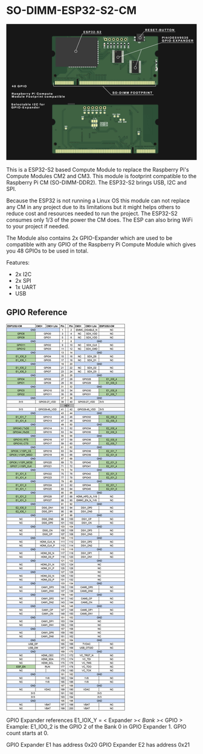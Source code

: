 # SO-DIMM-ESP32-S2-CM

![](img/feature-image.jpg)

This is a ESP32-S2 based Compute Module to replace the Raspberry Pi's Compute Modules CM2 and CM3. This module is footprint compatible to the Raspberry Pi CM (SO-DIMM-DDR2). The ESP32-S2 brings USB, I2C and SPI.

Because the ESP32 is not running a Linux OS this module can not replace any CM in any project due to its limitations but it might helps others to reduce cost and resources needed to run the project. The ESP32-S2 consumes only 1/3 of the power the CM does. The ESP can also bring WiFi to your project if needed.

The Module also contains 2x GPIO-Expander which are used to be compatible with any GPIO of the Raspberry Pi Compute Module which gives you 48 GPIOs to be used in total.

Features:
- 2x I2C
- 2x SPI
- 1x UART
- USB

## GPIO Reference

![](img/ESP32S2-CM-CM3gpio-reference.jpg)

GPIO Expander references E1_IOX_Y = < Expander >_< Bank >_< GPIO >
Example: E1_IO0_2 is the GPIO 2 of the Bank 0 in GPIO Expander 1. GPIO count starts at 0.

GPIO Expander E1 has address 0x20
GPIO Expander E2 has address 0x21

